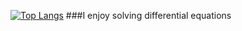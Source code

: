 
[![Top Langs](https://github-readme-stats.vercel.app/api/top-langs/?username=michalstruck&layout=compact)](https://github.com/anuraghazra/github-readme-stats)
###I enjoy solving differential equations
